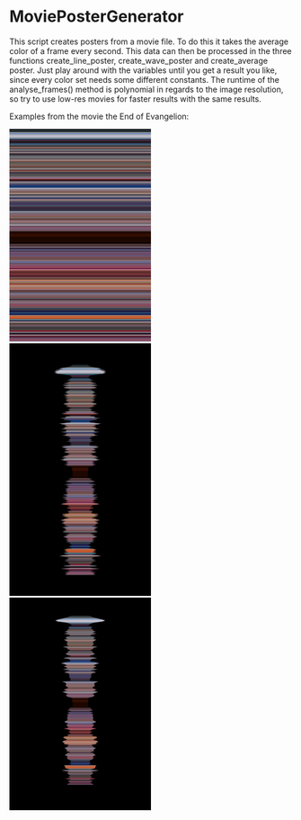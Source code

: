 # MoviePosterGenerator

This script creates posters from a movie file. To do this it takes the average color of a frame every second.
This data can then be processed in the three functions create_line_poster, create_wave_poster and create_average poster.
Just play around with the variables until you get a result you like, since every color set needs some different constants.
The runtime of the analyse_frames() method is polynomial in regards to the image resolution, so try to use low-res movies for faster results with the same results.

Examples from the movie the End of Evangelion:

<img src="/Examples/barcode.png" width="50%" height="50%">
<img src="/Examples/wave.png" width="50%" height="50%">
<img src="/Examples/average.png" width="50%" height="50%">
